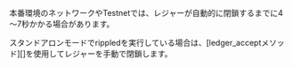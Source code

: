 本番環境のネットワークやTestnetでは、レジャーが自動的に閉鎖するまでに4～7秒かかる場合があります。

スタンドアロンモードで<span class="code-snippet">rippled</span>を実行している場合は、[ledger_acceptメソッド][]を使用してレジャーを手動で閉鎖します。
